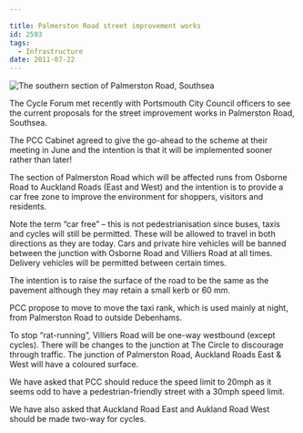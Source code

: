 ```yaml
---

title: Palmerston Road street improvement works
id: 2593
tags:
  - Infrastructure
date: 2011-07-22
---
```


![The southern section of Palmerston Road, Southsea](/assets/Palmerston-Road-Southsea-2.jpg)

The Cycle Forum met recently with Portsmouth City Council officers to see the current proposals for the street improvement works in Palmerston Road, Southsea.

The PCC Cabinet agreed to give the go-ahead to the scheme at their meeting in June and the intention is that it will be implemented sooner rather than later!

The section of Palmerston Road which will be affected runs from Osborne Road to Auckland Roads (East and West) and the intention is to provide a car free zone to improve the environment for shoppers, visitors and residents.

Note the term “car free” – this is not pedestrianisation since buses, taxis and cycles will still be permitted. These will be allowed to travel in both directions as they are today. Cars and private hire vehicles will be banned between the junction with Osborne Road and Villiers Road at all times. Delivery vehicles will be permitted between certain times.

The intention is to raise the surface of the road to be the same as the pavement although they may retain a small kerb or 60 mm.

PCC propose to move to move the taxi rank, which is used mainly at night, from Palmerston Road to outside Debenhams.

To stop “rat-running”, Villiers Road will be one-way westbound (except cycles). There will be changes to the junction at The Circle to discourage through traffic. The junction of Palmerston Road, Auckland Roads East &amp; West will have a coloured surface.

We have asked that PCC should reduce the speed limit to 20mph as it seems odd to have a pedestrian-friendly street with a 30mph speed limit.

We have also asked that Auckland Road East and Aukland Road West should be made two-way for cycles.
